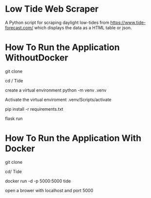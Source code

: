 # Low Tide Web Scraper
A Python script for scraping daylight low-tides from https://www.tide-forecast.com/ which displays the data as a HTML table or json.



# How To Run the Application WithoutDocker
git clone

cd / Tide

create a virtual environment python -m venv .venv

Activate the virtual enviroment .venv/Scripts/activate

pip install -r requirements.txt

flask run

# How To Run the Application With Docker
 
 git clone
 
 cd/ Tide
 
 docker run -d -p 5000:5000 tide
 
 open a brower with localhost and port 5000
